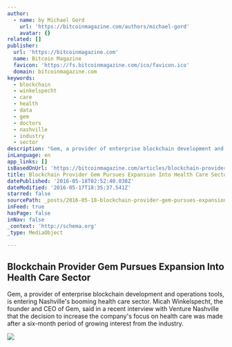 ```yaml
---
author:
  - name: by Michael Gord
    url: 'https://bitcoinmagazine.com/authors/michael-gord'
    avatar: {}
related: []
publisher:
  url: 'https://bitcoinmagazine.com'
  name: Bitcoin Magazine
  favicon: 'https://fs.bitcoinmagazine.com/ico/favicon.ico'
  domain: bitcoinmagazine.com
keywords:
  - blockchain
  - winkelspecht
  - care
  - health
  - data
  - gem
  - doctors
  - nashville
  - industry
  - sector
description: "Gem, a provider of enterprise blockchain development and operations tools, is entering Nashville's booming health care sector. Micah Winkelspecht, the founder and CEO of Gem, said in a recent interview with Venture Nashville that the decision to increase the company's focus on health care was made after a six-month period of growing interest from the industry."
inLanguage: en
app_links: []
isBasedOnUrl: 'https://bitcoinmagazine.com/articles/blockchain-provider-gem-pursues-expansion-into-health-care-sector-1463502895'
title: Blockchain Provider Gem Pursues Expansion Into Health Care Sector
datePublished: '2016-05-18T02:52:40.038Z'
dateModified: '2016-05-17T18:35:37.541Z'
starred: false
sourcePath: _posts/2016-05-18-blockchain-provider-gem-pursues-expansion-into-health-care-s.md
inFeed: true
hasPage: false
inNav: false
_context: 'http://schema.org'
_type: MediaObject

---
```

<article style=""><h1>Blockchain Provider Gem Pursues Expansion Into Health Care Sector</h1><p>Gem, a provider of enterprise blockchain development and operations tools, is entering Nashville's booming health care sector. Micah Winkelspecht, the founder and CEO of Gem, said in a recent interview with Venture Nashville that the decision to increase the company's focus on health care was made after a six-month period of growing interest from the industry.</p><img src="https://fs.bitcoinmagazine.com/img/articles/blockchain-provider-gem-pursues-expansion-into-health-care-sector.jpg" /></article>